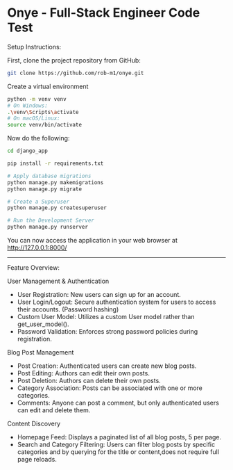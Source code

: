 # Onye - Full-Stack Engineer Code Test

Setup Instructions:

First, clone the project repository from GitHub:

```bash
git clone https://github.com/rob-m1/onye.git
```

Create a virtual environment

```bash
python -m venv venv
# On Windows:
.\venv\Scripts\activate
# On macOS/Linux:
source venv/bin/activate
```

Now do the following:
```bash
cd django_app

pip install -r requirements.txt

# Apply database migrations
python manage.py makemigrations
python manage.py migrate

# Create a Superuser
python manage.py createsuperuser

# Run the Development Server
python manage.py runserver
```
You can now access the application in your web browser at http://127.0.0.1:8000/

---

Feature Overview:

User Management & Authentication
* User Registration: New users can sign up for an account.
* User Login/Logout: Secure authentication system for users to access their accounts. (Password hashing)
* Custom User Model: Utilizes a custom User model rather than get_user_model().
* Password Validation: Enforces strong password policies during registration.

Blog Post Management
* Post Creation: Authenticated users can create new blog posts.
* Post Editing: Authors can edit their own posts.
* Post Deletion: Authors can delete their own posts.
* Category Association: Posts can be associated with one or more categories.
* Comments: Anyone can post a comment, but only authenticated users can edit and delete them.

Content Discovery
* Homepage Feed: Displays a paginated list of all blog posts, 5 per page.
* Search and Category Filtering: Users can filter blog posts by specific categories and by querying for the title or content,does not require full page reloads.
